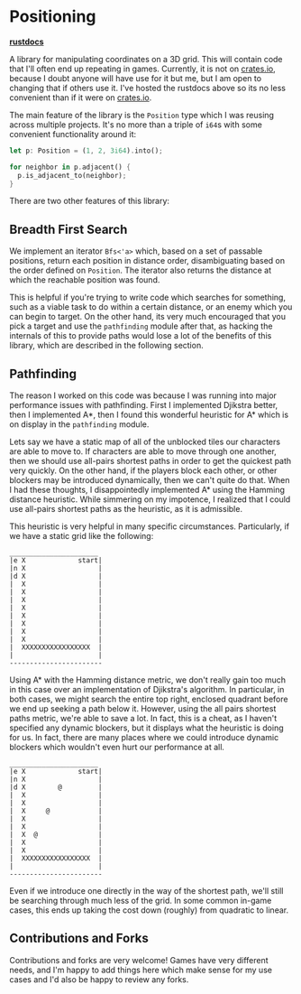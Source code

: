 # Positioning

[**rustdocs**](https://samuelschlesinger.github.io/positioning/positioning/)

A library for manipulating coordinates on a 3D grid. This will contain code
that I'll often end up repeating in games. Currently, it is not on
[crates.io](https://crates.io), because I doubt anyone will have use for it but
me, but I am open to changing that if others use it. I've hosted the rustdocs
above so its no less convenient than if it were on
[crates.io](https://crates.io).

The main feature of the library is the `Position` type which I was reusing
across multiple projects. It's no more than a triple of `i64`s with some
convenient functionality around it:

```rust
let p: Position = (1, 2, 3i64).into();

for neighbor in p.adjacent() {
  p.is_adjacent_to(neighbor);
}
```

There are two other features of this library:

## Breadth First Search

We implement an iterator `Bfs<'a>` which, based on a set of passable positions,
return each position in distance order, disambiguating based on the order
defined on `Position`. The iterator also returns the distance at which the
reachable position was found.

This is helpful if you're trying to write code which searches for something,
such as a viable task to do within a certain distance, or an enemy which you can
begin to target. On the other hand, its very much encouraged that you pick a
target and use the `pathfinding` module after that, as hacking the internals
of this to provide paths would lose a lot of the benefits of this library, which
are described in the following section.


## Pathfinding

The reason I worked on this code was because I was running into major
performance issues with pathfinding. First I implemented Djikstra better, then
I implemented A\*, then I found this wonderful heuristic for A\* which is on
display in the `pathfinding` module.

Lets say we have a static map of all of the unblocked tiles our characters are
able to move to. If characters are able to move through one another, then we
should use all-pairs shortest paths in order to get the quickest path very
quickly.  On the other hand, if the players block each other, or other blockers
may be introduced dynamically, then we can't quite do that. When I had these
thoughts, I disappointedly implemented A\* using the Hamming distance
heuristic. While simmering on my impotence, I realized that I could use
all-pairs shortest paths as the heuristic, as it is admissible.

This heuristic is very helpful in many specific circumstances. Particularly, if
we have a static grid like the following:

```
______________________
|e X             start|
|n X                  |
|d X                  |
|  X                  |
|  X                  |
|  X                  |
|  X                  |
|  X                  |
|  X                  |
|  X                  |
|  X                  |
|  XXXXXXXXXXXXXXXXX  |
|                     |
-----------------------
```

Using A\* with the Hamming distance metric, we don't really gain too much in
this case over an implementation of Djikstra's algorithm. In particular, in
both cases, we might search the entire top right, enclosed quadrant before we
end up seeking a path below it. However, using the all pairs shortest paths
metric, we're able to save a lot. In fact, this is a cheat, as I haven't
specified any dynamic blockers, but it displays what the heuristic is doing for
us. In fact, there are many places where we could introduce dynamic blockers
which wouldn't even hurt our performance at all.

```
______________________
|e X             start|
|n X                  |
|d X        @         |
|  X                  |
|  X                  |
|  X     @            |
|  X                  |
|  X                  |
|  X  @               |
|  X                  |
|  X                  |
|  XXXXXXXXXXXXXXXXX  |
|                     |
-----------------------
```

Even if we introduce one directly in the way of the shortest path, we'll still
be searching through much less of the grid. In some common in-game cases, this
ends up taking the cost down (roughly) from quadratic to linear.

## Contributions and Forks

Contributions and forks are very welcome! Games have very different needs, and
I'm happy to add things here which make sense for my use cases and I'd also be
happy to review any forks.
